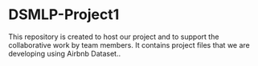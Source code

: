 # DSMLP-Project1
This repository is created to host our project and to support the collaborative work by team members. It contains project files that we are developing using Airbnb Dataset..
